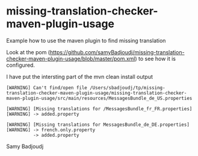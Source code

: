 # missing-translation-checker-maven-plugin-usage
Example how to use the maven plugin to find missing translation

Look at the pom (https://github.com/samyBadjoudj/missing-translation-checker-maven-plugin-usage/blob/master/pom.xml)
to see how it is configured.


I have put the intersting part of the mvn clean install output
```
[WARNING] Can't find/open file /Users/sbadjoudj/tp/missing-translation-checker-maven-plugin-usage/missing-translation-checker-maven-plugin-usage/src/main/resources/MessagesBundle_de_US.properties

[WARNING] [Missing translations for /MessagesBundle_fr_FR.properties]
[WARNING] -> added.property

[WARNING] [Missing translations for MessagesBundle_de_DE.properties]
[WARNING] -> french.only.property
          -> added.property

```

Samy Badjoudj
